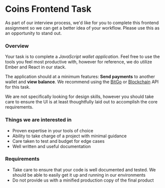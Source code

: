 # Coins Frontend Task

As part of our interview process, we'd like for you to complete this frontend assignment so we can get a better idea of your workflow. Please use this as an opportunity to stand out.

### Overview

Your task is to complete a *JavaScript wallet application*. Feel free to use the tools you feel most productive with, however for reference, we do utilize Ember and React in our stack. 

The application should at a minimum features: **Send payments** to another wallet and **view balance**. We recommend using the [BitGo](https://www.bitgo.com/api/#getting-started) or [Blockchain](https://blockchain.info/api) API for this task.

We are not specifically looking for design skills, however you should take care to ensure the UI is at least thoughtfully laid out to accomplish the core requirements.  

### Things we are interested in 

* Proven expertise in your tools of choice
* Ability to take charge of a project with minimal guidance
* Care taken to test and budget for edge cases
* Well written and useful documentation

### Requirements

* Take care to ensure that your code is well documented and tested. We should be able to easily get it up and running in our environments
* Do not provide us with a minified production copy of the final product
